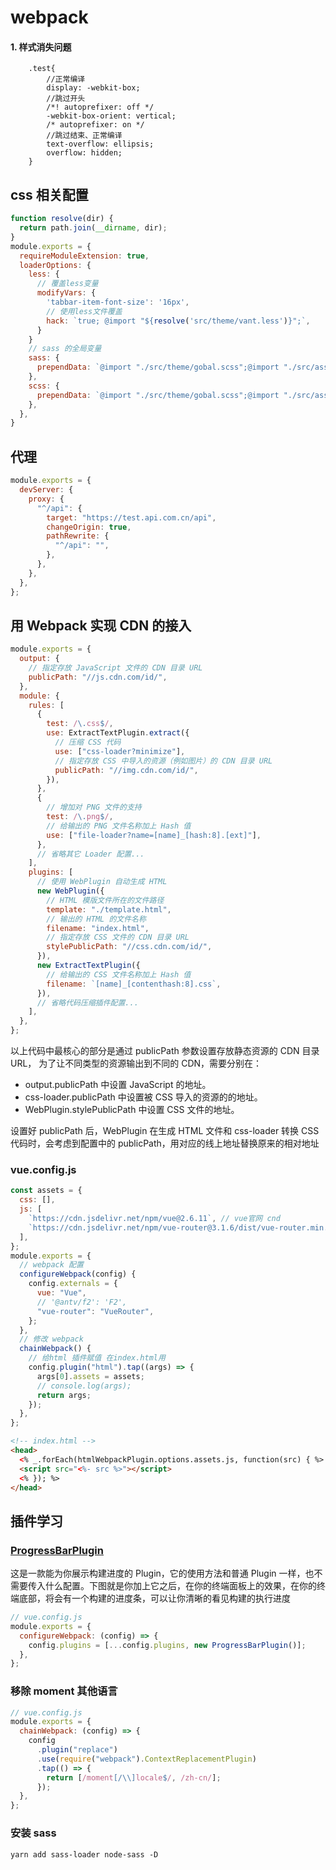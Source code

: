 # webpack

#### 1. 样式消失问题

```
    .test{
        //正常编译
        display: -webkit-box;
        //跳过开头
        /*! autoprefixer: off */
        -webkit-box-orient: vertical;
        /* autoprefixer: on */
        //跳过结束、正常编译
        text-overflow: ellipsis;
        overflow: hidden;
    }
```

## css 相关配置

```js
function resolve(dir) {
  return path.join(__dirname, dir);
}
module.exports = {
  requireModuleExtension: true,
  loaderOptions: {
    less: {
      // 覆盖less变量
      modifyVars: {
        'tabbar-item-font-size': '16px',
        // 使用less文件覆盖
        hack: `true; @import "${resolve('src/theme/vant.less')}";`,
      }
    }
    // sass 的全局变量
    sass: {
      prependData: `@import "./src/theme/gobal.scss";@import "./src/assets/css/theme.scss";`,
    },
    scss: {
      prependData: `@import "./src/theme/gobal.scss";@import "./src/assets/css/theme.scss";`,
    },
  },
}
```

## 代理

```js
module.exports = {
  devServer: {
    proxy: {
      "^/api": {
        target: "https://test.api.com.cn/api",
        changeOrigin: true,
        pathRewrite: {
          "^/api": "",
        },
      },
    },
  },
};
```

## 用 Webpack 实现 CDN 的接入

```js
module.exports = {
  output: {
    // 指定存放 JavaScript 文件的 CDN 目录 URL
    publicPath: "//js.cdn.com/id/",
  },
  module: {
    rules: [
      {
        test: /\.css$/,
        use: ExtractTextPlugin.extract({
          // 压缩 CSS 代码
          use: ["css-loader?minimize"],
          // 指定存放 CSS 中导入的资源（例如图片）的 CDN 目录 URL
          publicPath: "//img.cdn.com/id/",
        }),
      },
      {
        // 增加对 PNG 文件的支持
        test: /\.png$/,
        // 给输出的 PNG 文件名称加上 Hash 值
        use: ["file-loader?name=[name]_[hash:8].[ext]"],
      },
      // 省略其它 Loader 配置...
    ],
    plugins: [
      // 使用 WebPlugin 自动生成 HTML
      new WebPlugin({
        // HTML 模版文件所在的文件路径
        template: "./template.html",
        // 输出的 HTML 的文件名称
        filename: "index.html",
        // 指定存放 CSS 文件的 CDN 目录 URL
        stylePublicPath: "//css.cdn.com/id/",
      }),
      new ExtractTextPlugin({
        // 给输出的 CSS 文件名称加上 Hash 值
        filename: `[name]_[contenthash:8].css`,
      }),
      // 省略代码压缩插件配置...
    ],
  },
};
```

以上代码中最核心的部分是通过 publicPath 参数设置存放静态资源的 CDN 目录 URL， 为了让不同类型的资源输出到不同的 CDN，需要分别在：

- output.publicPath 中设置 JavaScript 的地址。
- css-loader.publicPath 中设置被 CSS 导入的资源的的地址。
- WebPlugin.stylePublicPath 中设置 CSS 文件的地址。

设置好 publicPath 后，WebPlugin 在生成 HTML 文件和 css-loader 转换 CSS 代码时，会考虑到配置中的 publicPath，用对应的线上地址替换原来的相对地址

### vue.config.js

```js
const assets = {
  css: [],
  js: [
    `https://cdn.jsdelivr.net/npm/vue@2.6.11`, // vue官网 cnd
    `https://cdn.jsdelivr.net/npm/vue-router@3.1.6/dist/vue-router.min.js`,
  ],
};
module.exports = {
  // webpack 配置
  configureWebpack(config) {
    config.externals = {
      vue: "Vue",
      // '@antv/f2': 'F2',
      "vue-router": "VueRouter",
    };
  },
  // 修改 webpack
  chainWebpack() {
    // 给html 插件赋值 在index.html用
    config.plugin("html").tap((args) => {
      args[0].assets = assets;
      // console.log(args);
      return args;
    });
  },
};
```

```html
<!-- index.html -->
<head>
  <% _.forEach(htmlWebpackPlugin.options.assets.js, function(src) { %>
  <script src="<%- src %>"></script>
  <% }); %>
</head>
```

## 插件学习

### [ProgressBarPlugin](https://www.npmjs.com/package/progress-bar-webpack-plugin)

这是一款能为你展示构建进度的 Plugin，它的使用方法和普通 Plugin 一样，也不需要传入什么配置。下图就是你加上它之后，在你的终端面板上的效果，在你的终端底部，将会有一个构建的进度条，可以让你清晰的看见构建的执行进度

```js
// vue.config.js
module.exports = {
  configureWebpack: (config) => {
    config.plugins = [...config.plugins, new ProgressBarPlugin()];
  },
};
```

### 移除 moment 其他语言

```js
// vue.config.js
module.exports = {
  chainWebpack: (config) => {
    config
      .plugin("replace")
      .use(require("webpack").ContextReplacementPlugin)
      .tap(() => {
        return [/moment[/\\]locale$/, /zh-cn/];
      });
  },
};
```

### 安装 sass

```
yarn add sass-loader node-sass -D
```
